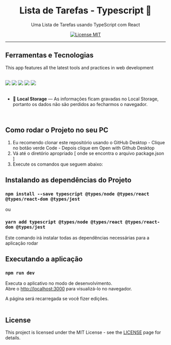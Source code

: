 <h1 align="center">

<br>
Lista de Tarefas - Typescript 📘
</h1>

<p align="center"> Uma Lista de Tarefas usando TypeScript com React</p>

<p align="center">
  <a href="https://opensource.org/licenses/MIT">
    <img src="https://img.shields.io/badge/License-MIT-blue.svg" alt="License MIT">
  </a>
</p>

<hr />

## Ferramentas e Tecnologias

This app features all the latest tools and practices in web development
<br>
<br>
<div>
<img src="https://img.shields.io/badge/React-20232A?style=for-the-badge&logo=react&logoColor=61DAFB">
 <img src="https://img.shields.io/badge/TypeScript-007ACC?style=for-the-badge&logo=typescript&logoColor=white">
 <img src="https://img.shields.io/badge/CSS3-1572B6?style=for-the-badge&logo=css3&logoColor=white"> 
 <img src="https://img.shields.io/badge/styled--components-DB7093?style=for-the-badge&logo=styled-components&logoColor=white">
 <img src="https://img.shields.io/badge/HTML5-E34F26?style=for-the-badge&logo=html5&logoColor=white">  
 </div>
 <br>

- 💾  **Local Storage** — As informações ficam gravadas no Local Storage, portanto os dados não são perdidos ao fecharmos o navegador.

<br>

## Como rodar o Projeto no seu PC

1. Eu recomendo clonar este repositório usando o GitHub Desktop - Clique no botão verde Code - Depois clique em Open with Github Desktop
2. Vá até o diretório apropriado [ onde se encontra o arquivo package.json ]
3. Execute os comandos que seguem abaixo:


##  Instalando as dependências do Projeto

### `npm install --save typescript @types/node @types/react @types/react-dom @types/jest`

ou

### `yarn add typescript @types/node @types/react @types/react-dom @types/jest`


Este comando irá instalar todas as dependências necessárias para a aplicação rodar
<br>


## Executando a aplicação

### `npm run dev`

Executa o aplicativo no modo de desenvolvimento.\
Abre o [http://localhost:3000](http://localhost:3000) para visualizá-lo no navegador.

A página será recarregada se você fizer edições.\
<br>

## License

This project is licensed under the MIT License - see the [LICENSE](https://opensource.org/licenses/MIT) page for details.

